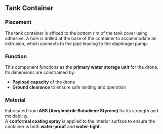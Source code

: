 ## Tank Container

### Placement
The tank container is affixed to the bottom rim of the tank cover using adhesive. A hole is drilled at the base of the container to accommodate an extrusion, which connects to the pipe leading to the diaphragm pump.

### Function
This component functions as the **primary water storage unit** for the drone. Its dimensions are constrained by:
- **Payload capacity** of the drone
- **Ground clearance** to ensure safe landing and operation

### Material
Fabricated from **ABS (Acrylonitrile Butadiene Styrene)** for its strength and moldability.  
A **conformal coating spray** is applied to the interior surface to ensure the container is both **water-proof** and **water-tight**.
